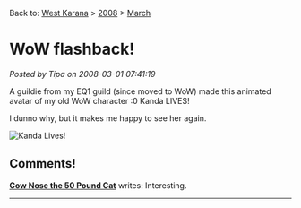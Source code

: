 Back to: [West Karana](/posts/westkarana.md) > [2008](/posts/2008/westkarana.md) > [March](./westkarana.md)
# WoW flashback!

*Posted by Tipa on 2008-03-01 07:41:19*

A guildie from my EQ1 guild (since moved to WoW) made this animated avatar of my old WoW character :0 Kanda LIVES!

I dunno why, but it makes me happy to see her again.

![Kanda Lives!](../../../images/kanda_1.gif)
## Comments!

**[Cow Nose the 50 Pound Cat](http://cownosethe50poundcat.blogspot.com)** writes: Interesting.

---

